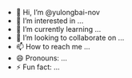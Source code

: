 - 👋 Hi, I’m @yulongbai-nov
- 👀 I’m interested in ...
- 🌱 I’m currently learning ...
- 💞️ I’m looking to collaborate on ...
- 📫 How to reach me ...
- 😄 Pronouns: ...
- ⚡ Fun fact: ...

<!---
yulongbai-nov/yulongbai-nov is a ✨ special ✨ repository because its `README.md` (this file) appears on your GitHub profile.
You can click the Preview link to take a look at your changes.
--->
